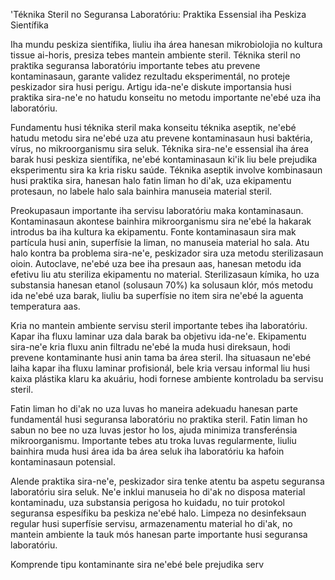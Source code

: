 'Téknika Steril no Seguransa Laboratóriu: Praktika Essensial iha Peskiza Sientífika

Iha mundu peskiza sientífika, liuliu iha área hanesan mikrobiolojia no kultura tissue ai-horis, presiza tebes mantein ambiente steril. Téknika steril no praktika seguransa laboratóriu importante tebes atu prevene kontaminasaun, garante validez rezultadu eksperimentál, no proteje peskizador sira husi perigu. Artigu ida-ne'e diskute importansia husi praktika sira-ne'e no hatudu konseitu no metodu importante ne'ebé uza iha laboratóriu.

Fundamentu husi téknika steril maka konseitu téknika aseptik, ne'ebé hatudu metodu sira ne'ebé uza atu prevene kontaminasaun husi baktéria, vírus, no mikroorganismu sira seluk. Téknika sira-ne'e essensial iha área barak husi peskiza sientífika, ne'ebé kontaminasaun ki'ik liu bele prejudika eksperimentu sira ka kria risku saúde. Téknika aseptik involve kombinasaun husi praktika sira, hanesan halo fatin liman ho di'ak, uza ekipamentu protesaun, no labele halo sala bainhira manuseia material steril.

Preokupasaun importante iha servisu laboratóriu maka kontaminasaun. Kontaminasaun akontese bainhira mikroorganismu sira ne'ebé la hakarak introdus ba iha kultura ka ekipamentu. Fonte kontaminasaun sira mak partícula husi anin, superfísie la liman, no manuseia material ho sala. Atu halo kontra ba problema sira-ne'e, peskizador sira uza metodu sterilizasaun oioin. Autoclave, ne'ebé uza bee iha presaun aas, hanesan metodu ida efetivu liu atu steriliza ekipamentu no material. Sterilizasaun kímika, ho uza substansia hanesan etanol (solusaun 70%) ka solusaun klór, mós metodu ida ne'ebé uza barak, liuliu ba superfísie no item sira ne'ebé la aguenta temperatura aas.

Kria no mantein ambiente servisu steril importante tebes iha laboratóriu. Kapar iha fluxu laminar uza dala barak ba objetivu ida-ne'e. Ekipamentu sira-ne'e kria fluxu anin filtradu ne'ebé la muda husi direksaun, hodi prevene kontaminante husi anin tama ba área steril. Iha situasaun ne'ebé laiha kapar iha fluxu laminar profisionál, bele kria versau informal liu husi kaixa plástika klaru ka akuáriu, hodi fornese ambiente kontroladu ba servisu steril.

Fatin liman ho di'ak no uza luvas ho maneira adekuadu hanesan parte fundamentál husi seguransa laboratóriu no praktika steril. Fatin liman ho sabun no bee no uza luvas jestor ho los, ajuda minimiza transferénsia mikroorganismu. Importante tebes atu troka luvas regularmente, liuliu bainhira muda husi área ida ba área seluk iha laboratóriu ka hafoin kontaminasaun potensial.

Alende praktika sira-ne'e, peskizador sira tenke atentu ba aspetu seguransa laboratóriu sira seluk. Ne'e inklui manuseia ho di'ak no disposa material kontaminadu, uza substansia perigosa ho kuidadu, no tuir protokol seguransa espesífiku ba peskiza ne'ebé halo. Limpeza no desinfeksaun regular husi superfísie servisu, armazenamentu material ho di'ak, no mantein ambiente la tauk mós hanesan parte importante husi seguransa laboratóriu.

Komprende tipu kontaminante sira ne'ebé bele prejudika serv